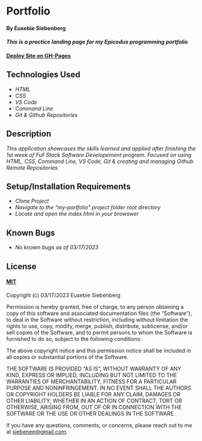 # Portfolio

#### By Eusebie Siebenberg

#### _This is a practice landing page for my Epicodus programming portfolio_

#### [Deploy Site on GH-Pages](https://eusebiedev.github.io/my-portfolio/)

## Technologies Used

* _HTML_
* _CSS_
* _VS Code_
* _Command Line_
* _Git & Github Repositories_

## Description

_This application showcases the skills learned and applied after finishing the 1st week of Full Stack Software Developement program. Focused on using HTML, CSS, Command Line, VS Code, Git & creating and managing Github Remote Repositories._

## Setup/Installation Requirements

* _Clone Project_
* _Navigate to the "my-portfolio" project folder root directory_
* _Locate and open the index.html in your browswer_

## Known Bugs

* _No known bugs as of 03/17/2023_

## License

#### [MIT](https://opensource.org/license/mit/)

Copyright (c) 03/17/2023 Eusebie Siebenberg

Permission is hereby granted, free of charge, to any person obtaining a copy of this software and associated documentation files (the “Software”), to deal in the Software without restriction, including without limitation the rights to use, copy, modify, merge, publish, distribute, sublicense, and/or sell copies of the Software, and to permit persons to whom the Software is furnished to do so, subject to the following conditions:

The above copyright notice and this permission notice shall be included in all copies or substantial portions of the Software.

THE SOFTWARE IS PROVIDED “AS IS”, WITHOUT WARRANTY OF ANY KIND, EXPRESS OR IMPLIED, INCLUDING BUT NOT LIMITED TO THE WARRANTIES OF MERCHANTABILITY, FITNESS FOR A PARTICULAR PURPOSE AND NONINFRINGEMENT. IN NO EVENT SHALL THE AUTHORS OR COPYRIGHT HOLDERS BE LIABLE FOR ANY CLAIM, DAMAGES OR OTHER LIABILITY, WHETHER IN AN ACTION OF CONTRACT, TORT OR OTHERWISE, ARISING FROM, OUT OF OR IN CONNECTION WITH THE SOFTWARE OR THE USE OR OTHER DEALINGS IN THE SOFTWARE.

If you have any questions, comments, or concerns, please reach out to me at siebenee@gmail.com.
